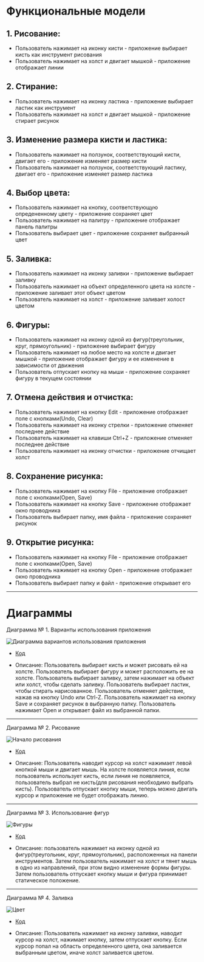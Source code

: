 # Функциональные модели

## 1. Рисование:

* Пользователь нажимает на иконку кисти - приложение выбирает кисть как инструмент рисования
* Пользователь нажимает на холст и двигает мышкой - приложение отображает линии

## 2. Стирание:

* Пользователь нажимает на иконку ластика - приложение выбирает ластик как инструмент
* Пользователь нажимает на холст и двигает мышкой - приложение стирает рисунок

## 3. Изменение размера кисти и ластика:

* Пользователь нажимает на ползунок, соответствующий кисти, двигает его - приложение изменяет размер кисти
* Пользователь нажимает на ползунок, соответствующий ластику, двигает его - приложение изменяет размер ластика

## 4. Выбор цвета:

* Пользователь нажимает на кнопку, соответствующую опредененному цвету - приложение сохраняет цвет
* Пользователь нажимает на палитру - приложение отображает панель палитры
* Пользователь выбирает цвет - приложение сохраняет выбранный цвет

## 5. Заливка:

* Пользователь нажимает на иконку заливки - приложение выбирает заливку
* Пользователь нажимает на объект определенного цвета на холсте - приложение заливает этот объект цветом
* Пользователь нажимает на холст - приложение заливает холост цветом

## 6. Фигуры:

* Пользователь нажимает на иконку одной из фигур(треугольник, круг, прямоугольник) - приложение выбирает фигуру
* Пользователь нажимает на любое место на холсте и двигает мышкой - приложение отображает фигуру и ее изменение в зависимости от движения
* Пользователь отпускает кнопку на мыши - приложение сохраняет фигуру в текущем состоянии

## 7. Отмена действия и отчистка:

* Пользователь нажимает на кнопку Edit - приложение отображает поле с кнопками(Undo, Clear)
* Пользователь нажимает на иконку стрелки - приложение отменяет последнее действие
* Пользователь нажимает на клавиши Ctrl+Z - приложение отменяет последнее действие
* Пользователь нажимает на иконку отчистки - приложение отчищает холст

## 8. Сохранение рисунка:

* Пользователь нажимает на кнопку File - приложение отображает поле с кнопками(Open, Save)
* Пользователь нажимает на кнопку Save - приложение отображает окно проводника
* Пользователь выбирает папку, имя файла - приложение сохраняет рисунок

## 9. Открытие рисунка:

* Пользователь нажимает на кнопку File - приложение отображает поле с кнопками(Open, Save)
* Пользователь нажимает на кнопку Open - приложение отображает окно проводника
* Пользователь выбирает папку и файл - приложение открывает его


___
# Диаграммы

Диаграмма № 1. Варианты использования приложения

 ![Диаграмма вариантов использования приложения](https://github.com/UnVeh/reposit/blob/master/diagrams/funct.png)
 
 * [Код](https://github.com/UnVeh/reposit/blob/master/diagrams/func.puml)

 * Описание: Пользователь выбирает кисть и может рисовать ей на холсте. Пользователь выбирает фигуру и может расположить ее на холсте. Пользователь выбирает заливку, затем нажимает на объект или холст, чтобы сделать заливку. Пользователь выбирает ластик, чтобы стирать нарисованное. Пользователь отменяет действие, нажав на кнопку Undo или Ctrl-Z. Пользователь нажимает на кнопку Save и сохраняет рисунок в выбранную папку. Пользователь нажимает Open и открывает файл из выбранной папки. 
___

Диаграмма № 2. Рисование

![Начало рисования](https://github.com/UnVeh/reposit/blob/master/diagrams/activity2.png)
 * [Код](https://github.com/UnVeh/reposit/blob/master/diagrams/activity2.puml)

 * Описание: Пользователь наводит курсор на холст нажимает левой кнопкой мыши и двигает мышь. На холсте появляется линия, если пользователь использует кисть, если линия не появляется, пользователь выбрал не кисть(для рисования необходимо выбрать кисть). Пользователь отпускает кнопку мыши, теперь можно двигать курсор и приложение не будет отображать линию.
 

___

Диаграмма № 3. Использование фигур

  ![Фигуры](https://github.com/UnVeh/reposit/blob/master/diagrams/activity1.png)
 * [Код](https://github.com/UnVeh/reposit/blob/master/diagrams/activity1.puml)

 * Описание: пользователь нажимает на иконку одной из фигур(треугольник, круг, прямоугольник), расположенных на панели инструментов. Затем пользователь нажимает на холст и тянет мышь в одно из направлений, при этом видно изменение формы фигуры. Затем пользователь отпускает кнопку мыши и фигура принимает статическое положение.

___

Диаграмма № 4. Заливка

![Цвет](https://github.com/UnVeh/reposit/blob/master/diagrams/activity3.png)
 * [Код](https://github.com/UnVeh/reposit/blob/master/diagrams/activity3.puml)

 * Описание: Пользователь нажимает на иконку заливки, наводит курсор на холст, нажимает кнопку, затем отпускает кнопку. Если курсор попал на область определенного цвета, она заливается выбранным цветом, иначе холст заливается цветом.


 
    
 
